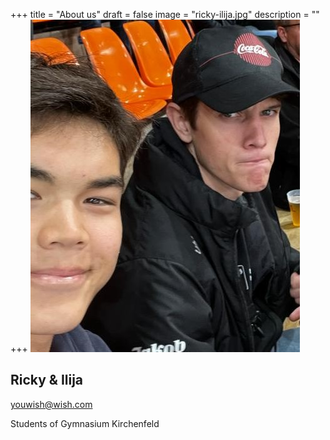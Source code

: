 +++
title = "About us"
draft = false
image = "ricky-ilija.jpg"
description = ""
+++
![](ricky-ilija.jpg)

## Ricky & Ilija

youwish@wish.com

Students of Gymnasium Kirchenfeld